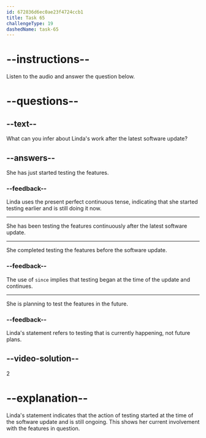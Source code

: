 ```yaml
---
id: 672836d6ec0ae23f4724ccb1
title: Task 65
challengeType: 19
dashedName: task-65
---
```


<!-- (audio) Linda: Yes, I’ve been testing them since the latest software update. -->

# --instructions--

Listen to the audio and answer the question below.

# --questions--

## --text--

What can you infer about Linda's work after the latest software update?

## --answers--

She has just started testing the features.

### --feedback--

Linda uses the present perfect continuous tense, indicating that she started testing earlier and is still doing it now.

---

She has been testing the features continuously after the latest software update.

---

She completed testing the features before the software update.

### --feedback--

The use of `since` implies that testing began at the time of the update and continues.

---

She is planning to test the features in the future.

### --feedback--

Linda's statement refers to testing that is currently happening, not future plans.

## --video-solution--

2

# --explanation--

Linda's statement indicates that the action of testing started at the time of the software update and is still ongoing. This shows her current involvement with the features in question.
